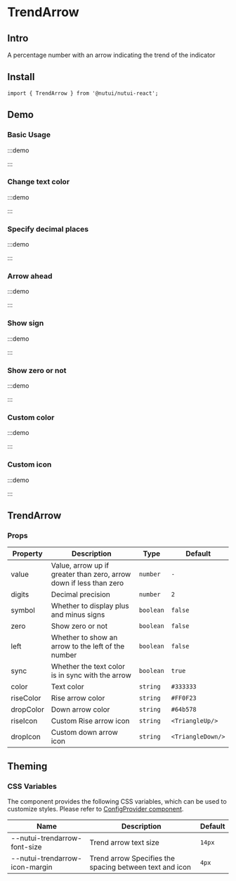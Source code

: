 # TrendArrow

## Intro

A percentage number with an arrow indicating the trend of the indicator

## Install

```tsx
import { TrendArrow } from '@nutui/nutui-react';
```

## Demo

### Basic Usage

:::demo

<CodeBlock src='h5/demo1.tsx'></CodeBlock>

:::

### Change text color

:::demo

<CodeBlock src='h5/demo2.tsx'></CodeBlock>

:::

### Specify decimal places

:::demo

<CodeBlock src='h5/demo3.tsx'></CodeBlock>

:::

### Arrow ahead

:::demo

<CodeBlock src='h5/demo4.tsx'></CodeBlock>

:::

### Show sign

:::demo

<CodeBlock src='h5/demo5.tsx'></CodeBlock>

:::

### Show zero or not

:::demo

<CodeBlock src='h5/demo6.tsx'></CodeBlock>

:::

### Custom color

:::demo

<CodeBlock src='h5/demo7.tsx'></CodeBlock>

:::

### Custom icon

:::demo

<CodeBlock src='h5/demo8.tsx'></CodeBlock>

:::

## TrendArrow

### Props

| Property | Description | Type | Default |
| --- | --- | --- | --- |
| value | Value, arrow up if greater than zero, arrow down if less than zero | `number` | `-` |
| digits | Decimal precision | `number` | `2` |
| symbol | Whether to display plus and minus signs | `boolean` | `false` |
| zero | Show zero or not | `boolean` | `false` |
| left | Whether to show an arrow to the left of the number | `boolean` | `false` |
| sync | Whether the text color is in sync with the arrow | `boolean` | `true` |
| color | Text color | `string` | `#333333` |
| riseColor | Rise arrow color | `string` | `#FF0F23` |
| dropColor | Down arrow color | `string` | `#64b578` |
| riseIcon | Custom Rise arrow icon | `string` | `<TriangleUp/>` |
| dropIcon | Custom down arrow icon | `string` | `<TriangleDown/>` |

## Theming

### CSS Variables

The component provides the following CSS variables, which can be used to customize styles. Please refer to [ConfigProvider component](#/en-US/component/configprovider).

| Name | Description | Default |
| --- | --- | --- |
| \--nutui-trendarrow-font-size | Trend arrow text size | `14px` |
| \--nutui-trendarrow-icon-margin | Trend arrow Specifies the spacing between text and icon | `4px` |